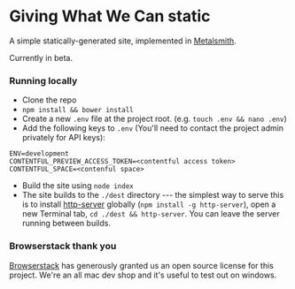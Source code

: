 # Giving What We Can static

A simple statically-generated site, implemented in [Metalsmith](http://www.metalsmith.io/).

Currently in beta.

### Running locally

- Clone the repo
- `npm install && bower install`
- Create a new `.env` file at the project root. (e.g. `touch .env && nano .env`)
- Add the following keys to `.env` (You'll need to contact the project admin privately for API keys):

```
ENV=development
CONTENTFUL_PREVIEW_ACCESS_TOKEN=<contentful access token>
CONTENTFUL_SPACE=<contenful space>
```

- Build the site using `node index`
- The site builds to the `./dest` directory --- the simplest way to serve this is to install [http-server](https://www.npmjs.com/package/http-server) globally (`npm install -g http-server`), open a new Terminal tab, `cd ./dest && http-server`. You can leave the server running between builds.

### Browserstack thank you

[Browserstack](https://www.browserstack.com/) has generously granted us an open source license for this project. We're an all mac dev shop and it's useful to test out on windows.
